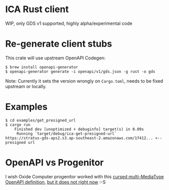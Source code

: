 # ICA Rust client

WIP, only GDS v1 supported, highly alpha/experimental code

# Re-generate client stubs

This crate will use upstream OpenAPI Codegen:

```shell
$ brew install openapi-generator
$ openapi-generator generate -i openapi/v1/gds.json -g rust -o gds
```

Note: Currently it sets the version wrongly on `Cargo.toml`, needs to be fixed upstream or locally.

# Examples

```shell
$ cd examples/get_presigned_url
$ cargo run
    Finished dev [unoptimized + debuginfo] target(s) in 0.09s
     Running `target/debug/ica-get-presigned-url`
https://stratus-gds-aps2.s3.ap-southeast-2.amazonaws.com/1f412... <-- presigned url
```

# OpenAPI vs Progenitor

I wish Oxide Computer progenitor worked with this [cursed multi-MediaType OpenAPI definition](https://converter.swagger.io/api/convert?url=https%3A%2F%2Faps2.platform.illumina.com%2Fgds%2Fswagger%2Fv1%2Fswagger.json), [but it does not right now](https://github.com/oxidecomputer/progenitor/issues/76) :-S
